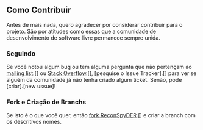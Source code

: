 ## Como Contribuir

Antes de mais nada, quero agradecer por considerar contribuir para o projeto. 
São por atitudes como essas que a comunidade de desenvolvimento de software livre permanece sempre unida.

### Seguindo

Se você notou algum bug ou tem alguma pergunta que não pertençam ao [mailing list].[] ou [Stack Overflow].[], [pesquise o Issue Tracker].[] para ver se alguém da comunidade já não tenha criado algum ticket.
Senão, pode [criar].[new ussue]!

### Fork e Criação de Branchs

Se isto é o que você quer, então [fork ReconSpyDER].[] e criar a branch com os descritivos nomes.


[mailing list]: http://groups.google.com/group/ReconSpyDER
[Stack Overflow]: http://stackoverflow.com/
[search the issue tracker]: https://github.com/Vault-Cyber-Security/ReconSpyDER/issues?q=something
[new issue]: https://github.com/Vault-Cyber-Security/ReconSpyDER/issues/new
[fork ReconSpyDER]: https://help.github.com/articles/fork-a-repo
